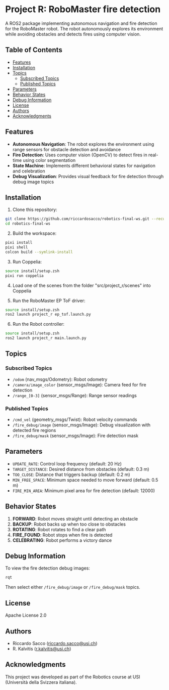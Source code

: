 # Project R: RoboMaster fire detection

A ROS2 package implementing autonomous navigation and fire detection for the RoboMaster robot. The robot autonomously explores its environment while avoiding obstacles and detects fires using computer vision.

## Table of Contents

- [Features](#features)
- [Installation](#installation)
- [Topics](#topics)
  - [Subscribed Topics](#subscribed-topics)
  - [Published Topics](#published-topics)
- [Parameters](#parameters)
- [Behavior States](#behavior-states)
- [Debug Information](#debug-information)
- [License](#license)
- [Authors](#authors)
- [Acknowledgments](#acknowledgments)

## Features

- **Autonomous Navigation**: The robot explores the environment using range sensors for obstacle detection and avoidance
- **Fire Detection**: Uses computer vision (OpenCV) to detect fires in real-time using color segmentation
- **State Machine**: Implements different behavioral states for navigation and celebration
- **Debug Visualization**: Provides visual feedback for fire detection through debug image topics

## Installation

1. Clone this repository:

```bash
git clone https://github.com/riccardosacco/robotics-final-ws.git --recursive
cd robotics-final-ws
```

2. Build the workspace:

```bash
pixi install
pixi shell
colcon build --symlink-install
```

3. Run Coppelia:

```bash
source install/setup.zsh
pixi run coppelia
```

4. Load one of the scenes from the folder "src/project_r/scenes" into Coppelia

5. Run the RoboMaster EP ToF driver:

```bash
source install/setup.zsh
ros2 launch project_r ep_tof.launch.py
```

6. Run the Robot controller:

```bash
source install/setup.zsh
ros2 launch project_r main.launch.py
```

## Topics

### Subscribed Topics

- `/odom` (nav_msgs/Odometry): Robot odometry
- `/camera/image_color` (sensor_msgs/Image): Camera feed for fire detection
- `/range_[0-3]` (sensor_msgs/Range): Range sensor readings

### Published Topics

- `/cmd_vel` (geometry_msgs/Twist): Robot velocity commands
- `/fire_debug/image` (sensor_msgs/Image): Debug visualization with detected fire regions
- `/fire_debug/mask` (sensor_msgs/Image): Fire detection mask

## Parameters

- `UPDATE_RATE`: Control loop frequency (default: 20 Hz)
- `TARGET_DISTANCE`: Desired distance from obstacles (default: 0.3 m)
- `TOO_CLOSE`: Distance that triggers backup (default: 0.2 m)
- `MIN_FREE_SPACE`: Minimum space needed to move forward (default: 0.5 m)
- `FIRE_MIN_AREA`: Minimum pixel area for fire detection (default: 12000)

## Behavior States

1. **FORWARD**: Robot moves straight until detecting an obstacle
2. **BACKUP**: Robot backs up when too close to obstacles
3. **ROTATING**: Robot rotates to find a clear path
4. **FIRE_FOUND**: Robot stops when fire is detected
5. **CELEBRATING**: Robot performs a victory dance

## Debug Information

To view the fire detection debug images:

```bash
rqt
```

Then select either `/fire_debug/image` or `/fire_debug/mask` topics.

## License

Apache License 2.0

## Authors

- Riccardo Sacco (<riccardo.sacco@usi.ch>)
- R. Kalvitis (<r.kalvitis@usi.ch>)

## Acknowledgments

This project was developed as part of the Robotics course at USI (Università della Svizzera italiana).
